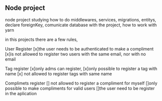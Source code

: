 ## Node project
node project 
studying how to do  middlewares, services, migrations, entitys, declare foreignKey, comunicate database with the project, 
how to work with yarn

in this projects there are a few rules, 

User Register
[x]the user needs to be authenticated to make a compliment
[x]is not allowed to register two users with the same email, nor with no email

Tag register
[x]only adms can register, 
[x]only possible to register a tag with name
[x] not allowed to register tags with same name

Complimets register
[] not allowed to register a compliment for myself
[]only possible to make compliments for valid users
[]the user need to be register in the aplication 